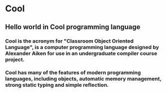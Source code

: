 # Cool
## Hello world in Cool programming language

### Cool is the acronym for "Classroom Object Oriented Language", is a computer programming language designed by Alexander Aiken for use in an undergraduate compiler course project.

### Cool has many of the features of modern programming languages, including objects, automatic memory management, strong static typing and simple reflection.